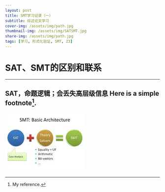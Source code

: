 ```yaml
---
layout: post
title: SMT学习记录（一）
subtitle: 综述论文学习
cover-img: /assets/img/path.jpg
thumbnail-img: /assets/img/SATSMT.jpg
share-img: /assets/img/path.jpg
tags: [学习, 形式化验证, SMT, Z3]
---
```

# SAT、SMT的区别和联系

---

SAT，命题逻辑；会丢失高层级信息
Here is a simple footnote[^1].
-----
![satsmt](/assets/img/SATSMT.jpg "SAT-SMT关系图")

[^1]: My reference.
